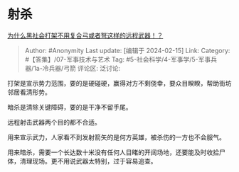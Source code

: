 # 射杀
[为什么黑社会打架不用复合弓或者弩这样的远程武器！？](https://www.zhihu.com/question/290946458/answer/3396851030)

> Author: #Anonymity
> Last update: [编辑于 2024-02-15]
> Link:
> Category: #【答集】/07-军事技术与艺术 
> Tag: #5-社会科学/4-军事学/5-军事兵器/1a-冷兵器/弓箭 
> 评论区:
> 泛讨论:

打架是宣示势力范围，要的是硬碰硬，赢得对方不剩侥幸，要众目睽睽，帮助街坊邻居看清形势。

暗杀是清除关键障碍，要的是干净不留手尾。

远程射击武器两个目的都不合适。

用来宣示武力，人家看不到发射箭矢的是何方英雄，被杀伤的一方也不会服气。

用来暗杀，需要一个长达数十米没有任何人目睹的开阔场地，还要能及时收拾尸体，清理现场。更不用说武器太特别，过于容易追查。